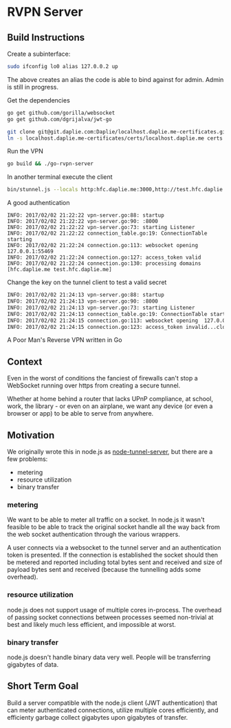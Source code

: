 # RVPN Server

Build Instructions
------------------

Create a subinterface:
```bash
sudo ifconfig lo0 alias 127.0.0.2 up
```
The above creates an alias the code is able to bind against for admin.  Admin is still in progress.

Get the dependencies

```bash
go get github.com/gorilla/websocket
go get github.com/dgrijalva/jwt-go

git clone git@git.daplie.com:Daplie/localhost.daplie.me-certificates.git 
ln -s localhost.daplie.me-certificates/certs/localhost.daplie.me certs
```

Run the VPN
```bash
go build && ./go-rvpn-server
```

In another terminal execute the client
``` bash
bin/stunnel.js --locals http:hfc.daplie.me:3000,http://test.hfc.daplie.me:3001 --stunneld wss://localhost.daplie.me:8000 --secret abc123
```

A good authentication
```
INFO: 2017/02/02 21:22:22 vpn-server.go:88: startup
INFO: 2017/02/02 21:22:22 vpn-server.go:90: :8000
INFO: 2017/02/02 21:22:22 vpn-server.go:73: starting Listener
INFO: 2017/02/02 21:22:22 connection_table.go:19: ConnectionTable starting
INFO: 2017/02/02 21:22:24 connection.go:113: websocket opening  127.0.0.1:55469
INFO: 2017/02/02 21:22:24 connection.go:127: access_token valid
INFO: 2017/02/02 21:22:24 connection.go:130: processing domains [hfc.daplie.me test.hfc.daplie.me]
```

Change the key on the tunnel client to test a valid secret
``` bash
INFO: 2017/02/02 21:24:13 vpn-server.go:88: startup
INFO: 2017/02/02 21:24:13 vpn-server.go:90: :8000
INFO: 2017/02/02 21:24:13 vpn-server.go:73: starting Listener
INFO: 2017/02/02 21:24:13 connection_table.go:19: ConnectionTable starting
INFO: 2017/02/02 21:24:15 connection.go:113: websocket opening  127.0.0.1:55487
INFO: 2017/02/02 21:24:15 connection.go:123: access_token invalid...closing connection
```

A Poor Man's Reverse VPN written in Go

Context
-------

Even in the worst of conditions the fanciest of firewalls can't stop a WebSocket
running over https from creating a secure tunnel.

Whether at home behind a router that lacks UPnP compliance, at school, work,
the library - or even on an airplane, we want any device (or even a browser or
app) to be able to serve from anywhere.

Motivation
----------

We originally wrote this in node.js as
[node-tunnel-server](https://git.daplie.com/Daplie/node-tunnel-server),
but there are a few problems:

* metering
* resource utilization
* binary transfer

### metering

We want to be able to meter all traffic on a socket.
In node.js it wasn't feasible to be able to track the original socket handle
all the way back from the web socket authentication through the various
wrappers.

A user connects via a websocket to the tunnel server
and an authentication token is presented.
If the connection is established the socket should then be metered and reported
including total bytes sent and received and size of payload bytes sent and
received (because the tunnelling adds some overhead).

### resource utilization

node.js does not support usage of multiple cores in-process.
The overhead of passing socket connections between processes seemed non-trivial
at best and likely much less efficient, and impossible at worst.

### binary transfer

node.js doesn't handle binary data very well. People will be transferring
gigabytes of data.

Short Term Goal
----

Build a server compatible with the node.js client (JWT authentication)
that can meter authenticated connections, utilize multiple cores efficiently,
and efficienty garbage collect gigabytes upon gigabytes of transfer.